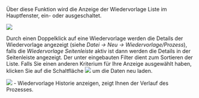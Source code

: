 Über diese Funktion wird die Anzeige der Wiedervorlage Liste im Hauptfenster, ein- oder ausgeschaltet. 

![](http://xpecto.github.io/docs/img/img_1439993705072.png)

Durch einen Doppelklick auf eine Wiedervorlage werden die Details der Wiedervorlage angezeigt (siehe *Datei → Neu → Wiedervorlage/Prozess*), falls die *Wiedervorlage Seitenleiste* aktiv ist dann werden die Details in der Seitenleiste angezeigt.
Der unter eingebauten Filter dient zum Sortieren der Liste. Falls Sie einen anderen Kriterium für Ihre Anzeige ausgewählt haben, klicken Sie auf die Schaltfläche ![](http://xpecto.github.io/docs/img/img_1439994170249.png) um die Daten neu laden.


![](http://xpecto.github.io/docs/img/img_1439994083070.png) - Wiedervorlage Historie anzeigen, zeigt Ihnen der Verlauf des Prozesses.